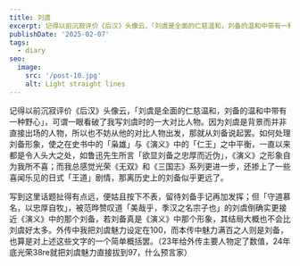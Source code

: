 ```yaml
---
title: 刘虞
excerpt: 记得以前沉寂评价《后汉》头像云，「刘虞是全面的仁慈温和，刘备的温和中带有一种野心」，可谓一眼看破了我写刘虞时的一大对比人物。
publishDate: '2025-02-07'
tags:
  - diary
seo:
  image:
    src: '/post-10.jpg'
    alt: Light straight lines
---
```


记得以前沉寂评价《后汉》头像云，「刘虞是全面的仁慈温和，刘备的温和中带有一种野心」，可谓一眼看破了我写刘虞时的一大对比人物。因为刘虞是背景而并非直接出场的人物，所以也不妨从他的对比人物出发，那就从刘备说起罢。如何处理刘备形象，使之在史书中的「枭雄」与《演义》中的「仁王」之中平衡，一直以来都是令人头大之处，如鲁迅先生所言「欲显刘备之忠厚而近伪」，《演义》之形象自为我所不喜；而我总感觉光荣《无双》和《三国志》系列更进一步，还掺上了一些喜闻乐见的日式「王道」剧情，那离历史上的刘备似乎更远了。

写到这里话题扯得有点远，便姑且按下不表，留待刘备手记再加发挥；但「守道慕名，以忠厚自牧」，被范晔赞叹道「美哉乎，季汉之名宗子也」的刘虞倒确实更接近《演义》中的那个刘备，若刘备真是《演义》中那个形象，其结局大概也不会比刘虞好太多。外传中我把刘虞魅力设定在100，而本传中魅力满百之人则是刘备，也算是对上述这些文字的一个简单概括罢。（23年给外传主要人物定了数值，24年底光荣38re就把刘虞魅力直接拔到97，什么预言家）
